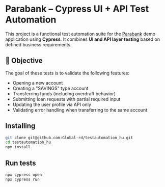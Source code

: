 # Parabank – Cypress UI + API Test Automation

This project is a functional test automation suite for the [Parabank](https://parabank.parasoft.com/) demo application using **Cypress**. It combines **UI and API layer testing** based on defined business requirements.

## 📌 Objective

The goal of these tests is to validate the following features:
- Opening a new account
- Creating a "SAVINGS" type account
- Transferring funds (including overdraft behavior)
- Submitting loan requests with partial required input
- Updating the user profile via API only
- Validating error handling when transferring to the same account

## Installing 

```bash
git clone git@github.com:Global-rd/testautomation_hu.git
cd testautomation_hu
npm install
```
## Run tests

```bash
npx cypress open
npx cypress run
```


